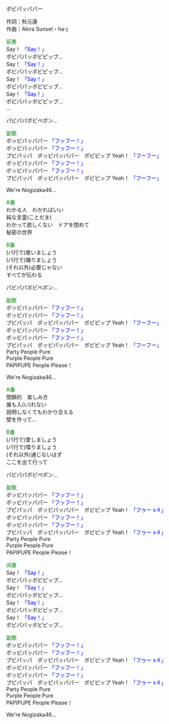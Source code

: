 ポピパッパパー  
  
作詞：秋元康  
作曲：Akira Sunset・ha-j  
  
<font color=green>前奏</font>  
Say！ <font color=blue>「Say！」</font>   
ポピパパッポピピップ…  
Say！ <font color=blue>「Say！」</font>   
ポピパパッポピピップ…  
Say！ <font color=blue>「Say！」</font>  
ポピパパッポピピップ…  
Say！ <font color=blue>「Say！」</font>  
ポピパパッポピピップ…  
…  
  
パピパパポピペポン…  
  
<font color=green>副歌</font>  
ポッピパッパパー <font color=blue>「フッフー！」</font>   
ポッピパッパパー <font color=blue>「フッフー！」</font>   
プピパッパ　ポッピパッパパー　ポピピップ Yeah！ <font color=blue>「フーフー」</font>   
ポッピパッパパー <font color=blue>「フッフー！」</font>   
ポッピパッパパー <font color=blue>「フッフー！」</font>   
プピパッパ　ポッピパッパパー　ポピピップ Yeah！ <font color=blue>「フーフー」</font>  
  
We're Nogizaka46…  
  
<font color=green>A番</font>  
わかる人　わかればいい  
純な言霊(ことだま)  
わかって欲しくない　ドアを閉めて  
秘密の世界  
  
<font color=green>B番</font>  
(パ行で)歌いましょう  
(パ行で)踊りましょう  
(それ以外)必要じゃない  
すべてが伝わる  
  
パピパパポピペポン…  
  
<font color=green>副歌</font>  
ポッピパッパパー <font color=blue>「フッフー！」</font>   
ポッピパッパパー <font color=blue>「フッフー！」</font>   
プピパッパ　ポッピパッパパー　ポピピップ Yeah！ <font color=blue>「フーフー」</font>  
ポッピパッパパー <font color=blue>「フッフー！」</font>   
ポッピパッパパー <font color=blue>「フッフー！」</font>   
プピパッパ　ポッピパッパパー　ポピピップ Yeah！ <font color=blue>「フーフー」</font>  
Party People Pure  
Purple People Pure  
PAPIPUPE People Please！  
  
We're Nogizaka46…  
  
<font color=green>A番</font>  
閉鎖的　楽しみ方  
誰も入(い)れない  
説明しなくてもわかり合える  
壁を作って…  
  
<font color=green>B番</font>  
(パ行で)愛しましょう  
(パ行で)喋りましょう  
(それ以外)通じないはず  
ここを出て行って  
  
パピパパポピペポン…  
  
<font color=green>副歌</font>  
ポッピパッパパー <font color=blue>「フッフー！」</font>   
ポッピパッパパー <font color=blue>「フッフー！」</font>   
プピパッパ　ポッピパッパパー　ポピピップ Yeah！ <font color=blue>「フゥー x４」</font>  
ポッピパッパパー <font color=blue>「フッフー！」</font>   
ポッピパッパパー <font color=blue>「フッフー！」</font>   
プピパッパ　ポッピパッパパー　ポピピップ Yeah！ <font color=blue>「フゥー x４」</font>  
Party People Pure  
Purple People Pure  
PAPIPUPE People Please！  
  
<font color=green>间奏</font>  
Say！ <font color=blue>「Say！」</font>  
ポピパパッポピピップ…  
Say！ <font color=blue>「Say！」</font>  
ポピパパッポピピップ…  
Say！ <font color=blue>「Say！」</font>  
ポピパパッポピピップ…  
Say！ <font color=blue>「Say！」</font>  
ポピパパッポピピップ…  
  
<font color=green>副歌</font>  
ポッピパッパパー <font color=blue>「フッフー！」</font>   
ポッピパッパパー <font color=blue>「フッフー！」</font>   
プピパッパ　ポッピパッパパー　ポピピップ Yeah！ <font color=blue>「フゥー x４」</font>  
ポッピパッパパー <font color=blue>「フッフー！」</font>   
ポッピパッパパー <font color=blue>「フッフー！」</font>   
プピパッパ　ポッピパッパパー　ポピピップ Yeah！ <font color=blue>「フゥー x４」</font>  
Party People Pure  
Purple People Pure  
PAPIPUPE People Please！  
  
We're Nogizaka46…  
